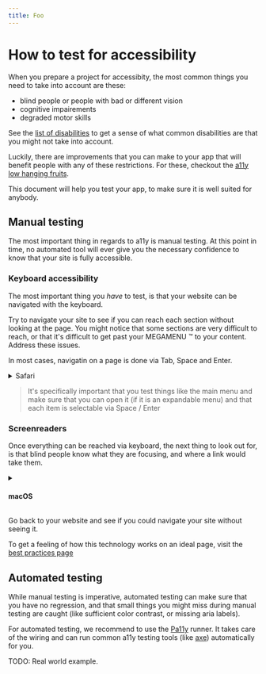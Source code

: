 ```yaml
---
title: Foo
---
```


# How to test for accessibility

When you prepare a project for accessibity, the most common things you need to take into account are these:

- blind people or people with bad or different vision
- cognitive impairements
- degraded motor skills

See the [list of disabilities](./disabilities) to get a sense of what common disabilities are that you might not take into account.

Luckily, there are improvements that you can make to your app that will benefit people with any of these restrictions. For these, checkout the [a11y low hanging fruits](low-hanging-fruits).

This document will help you test your app, to make sure it is well suited for anybody.

## Manual testing

The most important thing in regards to a11y is manual testing. At this point in time, no automated tool will ever give you the necessary confidence to know that your site is fully accessible.

### Keyboard accessibility

The most important thing you _have_ to test, is that your website can be navigated with the keyboard.

Try to navigate your site to see if you can reach each section without looking at the page. You might notice that some sections are very difficult to reach, or that it's difficult to get past your MEGAMENU ™️ to your content. Address these issues.

In most cases, navigatin on a page is done via Tab, Space and Enter.

<details>
  <summary>Safari</summary>

On **Safari** tab only navigates between input fields and popups. To actually navigate the individual _clickable items_ you need to use `⌥⇥` (Option-Tab)

See [all keyboard shortcuts](https://support.apple.com/en-gb/guide/safari/cpsh003/mac)

</details>

> It's specifically important that you test things like the main menu and make sure that you can open it (if it is an expandable menu) and that each item is selectable via Space / Enter

### Screenreaders

Once everything can be reached via keyboard, the next thing to look out for, is that blind people know what they are focusing, and where a link would take them.

<details>
  <summary><h4>macOS</h4></summary>

That's where screenreaders come in. The easiest, most accessible and widely used screenreader is Apple's Voice Over. You'll find it in the accessiblity section in the system settings.

  <img width="827" alt="image" src="https://github.com/foryouandyourcustomers/a11y/assets/133277/2f54fa3b-48f9-4fe0-b011-d00ba968548f">

On a MacBook it is enabled by pressing TouchID 3 times.

</details>

Go back to your website and see if you could navigate your site without seeing it.

To get a feeling of how this technology works on an ideal page, visit the [best practices page](./best-practices.md)

## Automated testing

While manual testing is imperative, automated testing can make sure that you have no regression, and that small things you might miss during manual testing are caught (like sufficient color contrast, or missing aria labels).

For automated testing, we recommend to use the [Pa11y](https://pa11y.org) runner. It takes care of the wiring and can run common a11y testing tools (like [axe](https://www.deque.com/axe/)) automatically for you.

TODO: Real world example.
